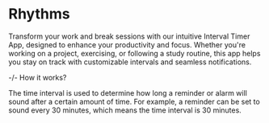 # Rhythms
Transform your work and break sessions with our intuitive Interval Timer App, designed to enhance your productivity and focus. Whether you're working on a project, exercising, or following a study routine, this app helps you stay on track with customizable intervals and seamless notifications.

-/- How it works?

The time interval is used to determine how long a reminder or alarm will sound after a certain amount of time. For example, a reminder can be set to sound every 30 minutes, which means the time interval is 30 minutes.
